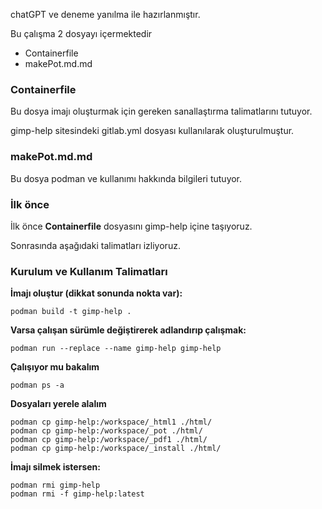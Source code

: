 chatGPT ve deneme yanılma ile hazırlanmıştır.

Bu çalışma 2 dosyayı içermektedir

- Containerfile
- makePot.md.md

### Containerfile

Bu dosya imajı oluşturmak için gereken sanallaştırma talimatlarını tutuyor.

gimp-help sitesindeki gitlab.yml dosyası kullanılarak oluşturulmuştur.

### makePot.md.md

Bu dosya podman ve kullanımı hakkında bilgileri tutuyor.

### İlk önce

İlk önce **Containerfile** dosyasını gimp-help içine taşıyoruz.

Sonrasında aşağıdaki talimatları izliyoruz.

### Kurulum ve Kullanım Talimatları

**İmajı oluştur (dikkat sonunda nokta var):**

```
podman build -t gimp-help .
```

**Varsa çalışan sürümle değiştirerek adlandırıp çalışmak:**

```
podman run --replace --name gimp-help gimp-help
```

**Çalışıyor mu bakalım**

```
podman ps -a
```

**Dosyaları yerele alalım**

```
podman cp gimp-help:/workspace/_html1 ./html/
podman cp gimp-help:/workspace/_pot ./html/
podman cp gimp-help:/workspace/_pdf1 ./html/
podman cp gimp-help:/workspace/_install ./html/
```

**İmajı silmek istersen:**

```
podman rmi gimp-help
podman rmi -f gimp-help:latest 
```

